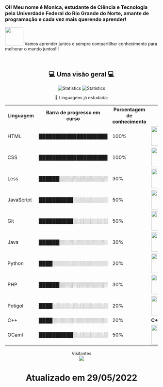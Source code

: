 ### Oi! Meu nome é Monica, estudante de Ciência e Tecnologia pela Univerdade Federal do Rio Grande do Norte, amante de programação e cada vez mais querendo aprender! 
<img src="https://media.giphy.com/media/LnQjpWaON8nhr21vNW/giphy.gif" width="60"> Vamos aprender juntos e sempre compartilhar conhecimento para melhorar o mundo juntos!!! 

</br>
<h2 align="center">💻 Uma visão geral 💻</h2>
<p align="center">
<img src=https://github-readme-stats.vercel.app/api?username=monicalpaiva&theme=vue-dark&show_icons=true&count_private=true alt="Statistics"/>
<img src="https://github-readme-stats.vercel.app/api/top-langs/?username=monicalpaiva&show_icons=true&title_color=fff&icon_color=79ff97&text_color=fefefe&bg_color=151515" alt="Statistics"/>
</p>

[default_repo]: https://github-readme-stats.vercel.app/api/pin/?username=monicalpaiva&repo=github-readme-stats&cache_seconds=86400&theme=default

<p align="center"> 💬 Linguagens já estudada: </p>
<table align="center">
    <tr>
        <th>Linguagem</th>
        <th>Barra de progresso em curso</th>
        <th>Porcentagem de conhecimento</th>
    </tr>
    <tr>
        <td>HTML</td>
        <td>████████████████████</td>
        <td>100%</td>
        <td><img height="64px" src="https://cdn.svgporn.com/logos/html-5.svg"/></td>
    </tr>
    <tr>
        <td>CSS</td>
        <td>████████████████████</td>
        <td>100%</td>
        <td><img height="64px" src="https://cdn.svgporn.com/logos/css-3.svg"/></td>
    </tr>
    <tr>
        <td>Less</td>
        <td>██████░░░░░░░░░░░░░░</td>
        <td>30%</td>
        <td><img height="64px" src="https://cdn.svgporn.com/logos/less.svg"></td>
    </tr>
      <tr>
        <td>JavaScript</td>
        <td>██████████░░░░░░░░░░</td>
        <td>50%</td>
        <td><img height="64px" src="https://cdn.svgporn.com/logos/javascript.svg"></td>
    </tr>
       <tr>
        <td>Git</td>
        <td>██████████░░░░░░░░░░</td>
        <td>50%</td>
        <td><img height="64px" src="https://cdn.svgporn.com/logos/git-icon.svg"></td>
    </tr>
    <tr>
        <td>Java</td>
        <td>██████░░░░░░░░░░░░░░</td>
        <td>30%</td>
        <td><img height="64px" src="https://www.vectorlogo.zone/logos/java/java-ar21.svg"></td>
    </tr>
      <tr>
        <td>Python</td>
        <td>████░░░░░░░░░░░░░░░░</td>
        <td>20%</td>
        <td><img height="64px" src="https://www.vectorlogo.zone/logos/python/python-ar21.svg"></td>
    </tr>
    <tr>
        <td>PHP</td>
        <td>██████░░░░░░░░░░░░░░</td>
        <td>30%</td>
       <td><img height="64px" src="https://www.vectorlogo.zone/logos/php/php-ar21.svg"></td>
    </tr>
      <tr>
        <td>Potigol</td>
        <td>████░░░░░░░░░░░░░░░░</td>
        <td>20%</td>
        <td><img height="64px" src="https://pbs.twimg.com/profile_images/932637501977710592/WMGBmW7k_400x400.jpg"></td>
    </tr>
    <tr>
        <td>C++</td>
        <td>████░░░░░░░░░░░░░░░░</td>
        <td>20%</td>
        <td><strong>C++</strong></td>
    </tr>
    <tr>
      <td>OCaml</td>
      <td>██████████░░░░░░░░░░</td>
      <td>50%</td>
      <td><img height="64px" src="https://www.vectorlogo.zone/logos/ocaml/ocaml-ar21.svg"></td>
    </tr>
</table>
<p align="center"> 
  Visitantes<br>
  <img src="https://profile-counter.glitch.me/monicalpaiva/count.svg"/>
   
</p>
<h1  align="center"> Atualizado em 29/05/2022 </h1>
